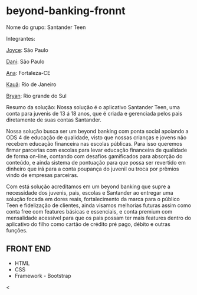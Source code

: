 # beyond-banking-fronnt
<p> 
Nome do grupo: Santander Teen

Integrantes:

<a href=""> Joyce</a>: São Paulo 

<a href="">Dani</a>: São Paulo

<a href="">Ana</a>: Fortaleza-CE

<a href="">Kauã</a>: Rio de Janeiro

<a href="">Bryan</a>: Rio grande do Sul

Resumo da solução: Nossa solução é o aplicativo Santander Teen, uma conta para juvenis de 13 á 18 anos, que é criada e gerenciada pelos pais diretamente de suas contas Santander.

Nossa solução busca ser um beyond banking com ponta social apoiando a ODS 4 de educação de qualidade, visto que nossas crianças e jovens não recebem educação financeira nas escolas públicas. Para isso queremos firmar parcerias com escolas para levar educação financeira de qualidade de forma on-line, contando com desafios gamificados para absorção do conteúdo, e ainda sistema de pontuação para que possa ser revertido em dinheiro que irá para a conta poupança do juvenil ou troca por prêmios vindo de empresas parceiras.

Com está solução acreditamos em um beyond banking que supre a necessidade dos juvenis, pais, escolas e Santander ao entregar uma solução focada em dores reais, fortalecimento da marca para o público Teen e fidelização de clientes, ainda visamos melhorias futuras assim como conta free com features básicas e essenciais, e conta premium com mensalidade acessível para que os pais possam ter mais features dentro do aplicativo do filho como cartão de crédito pré pago, débito e outras funções.</p>
<h2> FRONT END </h2>
<p style="color:red" As tecnolgias que foram usadas nesta primeira etapa foram: </p>
<ul>
  <li> HTML</li>
  <li> CSS </li>
  <li> Framework - Bootstrap </li>
  
 </ul>

<
